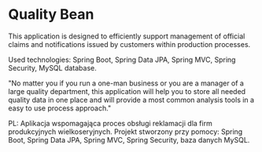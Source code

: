 # Quality Bean

This application is designed to efficiently support management of official claims and notifications issued by customers within production processes.

Used technologies: Spring Boot, Spring Data JPA, Spring MVC, Spring Security, MySQL database.

"No matter you if you run a one-man business or you are a manager of a large quality department, this application will help you to store all needed quality data in one place and will provide a most common analysis tools in a easy to use process approach."

PL: Aplikacja wspomagająca proces obsługi reklamacji dla firm produkcyjnych wielkoseryjnych. Projekt stworzony przy pomocy: Spring Boot, Spring Data JPA, Spring MVC, Spring Security, baza danych MySQL.
